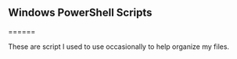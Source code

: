 ## Windows PowerShell Scripts
======

These are script I used to use occasionally to help organize my files.